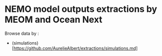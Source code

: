 # NEMO model outputs extractions by MEOM and Ocean Next

Browse data by :
  - (simulations)[https://github.com/AurelieAlbert/extractions/simulations.md]
